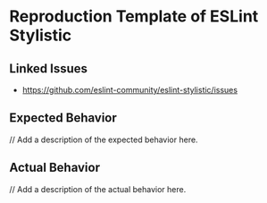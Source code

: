 # Reproduction Template of ESLint Stylistic

## Linked Issues

<!-- Fill with links to issues that this reproduction is related to. -->

- https://github.com/eslint-community/eslint-stylistic/issues

## Expected Behavior

// Add a description of the expected behavior here.

## Actual Behavior

// Add a description of the actual behavior here.
